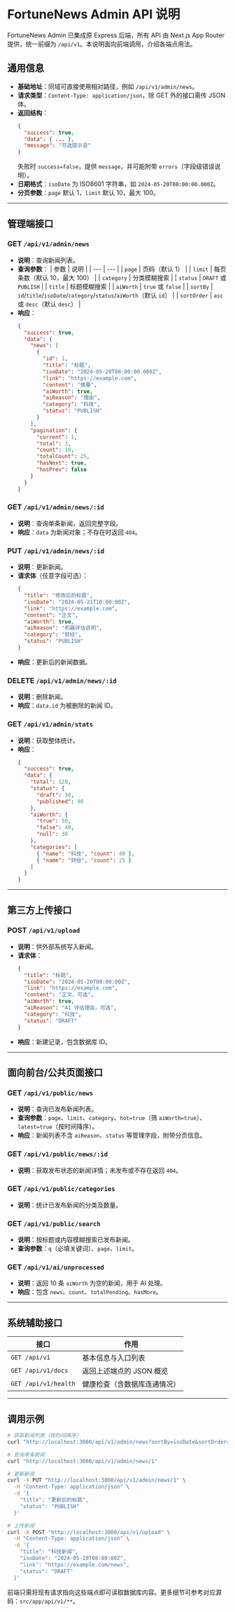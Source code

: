 # FortuneNews Admin API 说明

FortuneNews Admin 已集成原 Express 后端，所有 API 由 Next.js App Router 提供，统一前缀为 `/api/v1`。本说明面向前端调用，介绍各端点用法。

## 通用信息
- **基础地址**：同域可直接使用相对路径，例如 `/api/v1/admin/news`。
- **请求类型**：`Content-Type: application/json`，除 GET 外的接口需传 JSON 体。
- **返回结构**：
  ```json
  {
    "success": true,
    "data": { ... },
    "message": "可选提示语"
  }
  ```
  失败时 `success=false`，提供 `message`，并可能附带 `errors`（字段级错误说明）。
- **日期格式**：`isoDate` 为 ISO8601 字符串，如 `2024-05-20T08:00:00.000Z`。
- **分页参数**：`page` 默认 1，`limit` 默认 10，最大 100。

---

## 管理端接口

### GET `/api/v1/admin/news`
- **说明**：查询新闻列表。
- **查询参数**：
  | 参数 | 说明 |
  | --- | --- |
  | `page` | 页码（默认 1） |
  | `limit` | 每页条数（默认 10，最大 100） |
  | `category` | 分类模糊搜索 |
  | `status` | `DRAFT` 或 `PUBLISH` |
  | `title` | 标题模糊搜索 |
  | `aiWorth` | `true` 或 `false` |
  | `sortBy` | `id`/`title`/`isoDate`/`category`/`status`/`aiWorth`（默认 `id`） |
  | `sortOrder` | `asc` 或 `desc`（默认 `desc`） |
- **响应**：
  ```json
  {
    "success": true,
    "data": {
      "news": [
        {
          "id": 1,
          "title": "标题",
          "isoDate": "2024-05-20T08:00:00.000Z",
          "link": "https://example.com",
          "content": "摘要",
          "aiWorth": true,
          "aiReason": "理由",
          "category": "科技",
          "status": "PUBLISH"
        }
      ],
      "pagination": {
        "current": 1,
        "total": 3,
        "count": 10,
        "totalCount": 25,
        "hasNext": true,
        "hasPrev": false
      }
    }
  }
  ```

### GET `/api/v1/admin/news/:id`
- **说明**：查询单条新闻，返回完整字段。
- **响应**：`data` 为新闻对象；不存在时返回 `404`。

### PUT `/api/v1/admin/news/:id`
- **说明**：更新新闻。
- **请求体**（任意字段可选）：
  ```json
  {
    "title": "修改后的标题",
    "isoDate": "2024-05-21T10:00:00Z",
    "link": "https://example.com",
    "content": "正文",
    "aiWorth": true,
    "aiReason": "机器评估说明",
    "category": "财经",
    "status": "PUBLISH"
  }
  ```
- **响应**：更新后的新闻数据。

### DELETE `/api/v1/admin/news/:id`
- **说明**：删除新闻。
- **响应**：`data.id` 为被删除的新闻 ID。

### GET `/api/v1/admin/stats`
- **说明**：获取整体统计。
- **响应**：
  ```json
  {
    "success": true,
    "data": {
      "total": 120,
      "status": {
        "draft": 30,
        "published": 90
      },
      "aiWorth": {
        "true": 50,
        "false": 40,
        "null": 30
      },
      "categories": [
        { "name": "科技", "count": 40 },
        { "name": "财经", "count": 25 }
      ]
    }
  }
  ```

---

## 第三方上传接口

### POST `/api/v1/upload`
- **说明**：供外部系统写入新闻。
- **请求体**：
  ```json
  {
    "title": "标题",
    "isoDate": "2024-05-20T08:00:00Z",
    "link": "https://example.com",
    "content": "正文，可选",
    "aiWorth": true,
    "aiReason": "AI 评估理由，可选",
    "category": "科技",
    "status": "DRAFT"
  }
  ```
- **响应**：新建记录，包含数据库 ID。

---

## 面向前台/公共页面接口

### GET `/api/v1/public/news`
- **说明**：查询已发布新闻列表。
- **查询参数**：`page`、`limit`、`category`、`hot=true`（筛 `aiWorth=true`）、`latest=true`（按时间降序）。
- **响应**：新闻列表不含 `aiReason`、`status` 等管理字段，附带分页信息。

### GET `/api/v1/public/news/:id`
- **说明**：获取发布状态的新闻详情；未发布或不存在返回 `404`。

### GET `/api/v1/public/categories`
- **说明**：统计已发布新闻的分类及数量。

### GET `/api/v1/public/search`
- **说明**：按标题或内容模糊搜索已发布新闻。
- **查询参数**：`q`（必填关键词）、`page`、`limit`。

### GET `/api/v1/ai/unprocessed`
- **说明**：返回 10 条 `aiWorth` 为空的新闻，用于 AI 处理。
- **响应**：包含 `news`、`count`、`totalPending`、`hasMore`。

---

## 系统辅助接口

| 接口 | 作用 |
| --- | --- |
| `GET /api/v1` | 基本信息与入口列表 |
| `GET /api/v1/docs` | 返回上述端点的 JSON 概览 |
| `GET /api/v1/health` | 健康检查（含数据库连通情况） |

---

## 调用示例

```bash
# 获取新闻列表（按时间降序）
curl "http://localhost:3000/api/v1/admin/news?sortBy=isoDate&sortOrder=desc&limit=10"

# 查询单条新闻
curl "http://localhost:3000/api/v1/admin/news/1"

# 更新新闻
curl -X PUT "http://localhost:3000/api/v1/admin/news/1" \
  -H "Content-Type: application/json" \
  -d '{
    "title": "更新后的标题",
    "status": "PUBLISH"
  }'

# 上传新闻
curl -X POST "http://localhost:3000/api/v1/upload" \
  -H "Content-Type: application/json" \
  -d '{
    "title": "科技新闻",
    "isoDate": "2024-05-20T08:00:00Z",
    "link": "https://example.com/news",
    "status": "DRAFT"
  }'
```

前端只需将现有请求指向这些端点即可读取数据库内容。更多细节可参考对应源码：`src/app/api/v1/**`。
